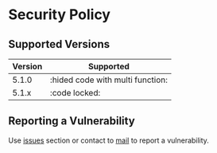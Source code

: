 # Security Policy

## Supported Versions


| Version | Supported          |
| ------- | ------------------ |
| 5.1.0   | :hided code with multi function: |
| 5.1.x   | :code locked:                |

## Reporting a Vulnerability

Use [issues](https://github.com/Ajay-o-s/Keerthana/issues) section or contact to [mail](mailto:ajayosakhub@gmail.com) to report a vulnerability.
